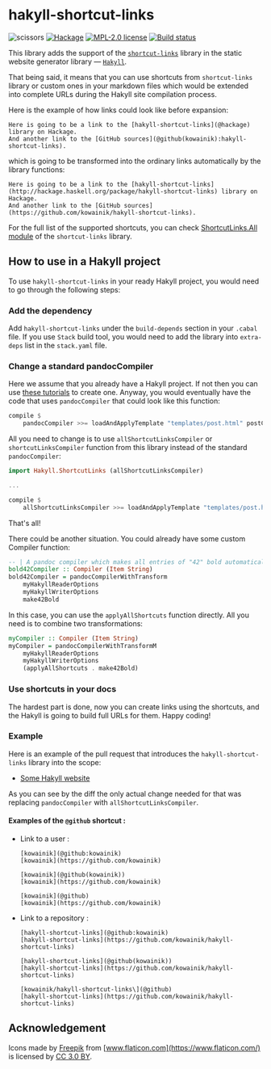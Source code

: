 # hakyll-shortcut-links

![scissors](https://user-images.githubusercontent.com/4276606/56942330-9bf93d80-6b4c-11e9-8286-3cb98eb0c94f.png)
[![Hackage](https://img.shields.io/hackage/v/hakyll-shortcut-links.svg?logo=haskell)](https://hackage.haskell.org/package/hakyll-shortcut-links)
[![MPL-2.0 license](https://img.shields.io/badge/license-MPL--2.0-blue.svg)](LICENSE)
[![Build status](https://img.shields.io/travis/kowainik/hakyll-shortcut-links.svg?logo=travis)](https://travis-ci.org/kowainik/hakyll-shortcut-links)

This library adds the support of the
[`shortcut-links`](https://hackage.haskell.org/package/shortcut-links) library
in the static website generator library —
[`Hakyll`](https://hackage.haskell.org/package/hakyll).

That being said, it means that you can use shortcuts from `shortcut-links`
library or custom ones in your markdown files which would be extended into
complete URLs during the Hakyll site compilation process.

Here is the example of how links could look like before expansion:

```
Here is going to be a link to the [hakyll-shortcut-links](@hackage) library on Hackage.
And another link to the [GitHub sources](@github(kowainik):hakyll-shortcut-links).
```

which is going to be transformed into the ordinary links automatically by the
library functions:

```
Here is going to be a link to the [hakyll-shortcut-links](http://hackage.haskell.org/package/hakyll-shortcut-links) library on Hackage.
And another link to the [GitHub sources](https://github.com/kowainik/hakyll-shortcut-links).
```

For the full list of the supported shortcuts, you can check
[ShortcutLinks.All module](https://hackage.haskell.org/package/shortcut-links/docs/ShortcutLinks-All.html)
of the `shortcut-links` library.

## How to use in a Hakyll project

To use `hakyll-shortcut-links` in your ready Hakyll project, you would need to
go through the following steps:

### Add the dependency

Add `hakyll-shortcut-links` under the `build-depends` section in your `.cabal`
file.
If you use `Stack` build tool, you would need to add the library into
`extra-deps` list in the `stack.yaml` file.

### Change a standard pandocCompiler

Here we assume that you already have a Hakyll project. If not then you can use
[these tutorials](https://jaspervdj.be/hakyll/tutorials.html) to create one.
Anyway, you would eventually have the code that uses `pandocCompiler` that could
look like this function:

```haskell
compile $
    pandocCompiler >>= loadAndApplyTemplate "templates/post.html" postCtx
```

All you need to change is to use `allShortcutLinksCompiler` or
`shortcutLinksCompiler` function from this library instead of the standard
`pandocCompiler`:

```haskell
import Hakyll.ShortcutLinks (allShortcutLinksCompiler)

...

compile $
    allShortcutLinksCompiler >>= loadAndApplyTemplate "templates/post.html" postCtx
```

That's all!

There could be another situation. You could already have some custom Compiler
function:

```haskell
-- | A pandoc compiler which makes all entries of "42" bold automatically.
bold42Compiler :: Compiler (Item String)
bold42Compiler = pandocCompilerWithTransform
    myHakyllReaderOptions
    myHakyllWriterOptions
    make42Bold
```

In this case, you can use the `applyAllShortcuts` function directly. All you
need is to combine two transformations:

```haskell
myCompiler :: Compiler (Item String)
myCompiler = pandocCompilerWithTransformM
    myHakyllReaderOptions
    myHakyllWriterOptions
    (applyAllShortcuts . make42Bold)
```

### Use shortcuts in your docs

The hardest part is done, now you can create links using the shortcuts, and the
Hakyll is going to build full URLs for them. Happy coding!

### Example

Here is an example of the pull request that introduces the
`hakyll-shortcut-links` library into the scope:

- [Some Hakyll website](https://github.com/vrom911/vrom911.github.io/pull/32)

As you can see by the diff the only actual change needed for that was replacing
`pandocCompiler` with `allShortcutLinksCompiler`.

#### Examples of the `@github` shortcut :

- Link to a user :
  ```
  [kowainik](@github:kowainik)
  [kowainik](https://github.com/kowainik)
  ```
  ```
  [kowainik](@github(kowainik))
  [kowainik](https://github.com/kowainik)
  ```
  ```
  [kowainik](@github)
  [kowainik](https://github.com/kowainik)
  ```
- Link to a repository :

  ```
  [hakyll-shortcut-links](@github:kowainik)
  [hakyll-shortcut-links](https://github.com/kowainik/hakyll-shortcut-links)
  ```

  ```
  [hakyll-shortcut-links](@github(kowainik))
  [hakyll-shortcut-links](https://github.com/kowainik/hakyll-shortcut-links)
  ```

  ```
  [kowainik/hakyll-shortcut-links\](@github)
  [hakyll-shortcut-links](https://github.com/kowainik/hakyll-shortcut-links)
  ```

## Acknowledgement

Icons made by [Freepik](http://www.freepik.com) from [www.flaticon.com](https://www.flaticon.com/) is licensed by [CC 3.0 BY](http://creativecommons.org/licenses/by/3.0/).
